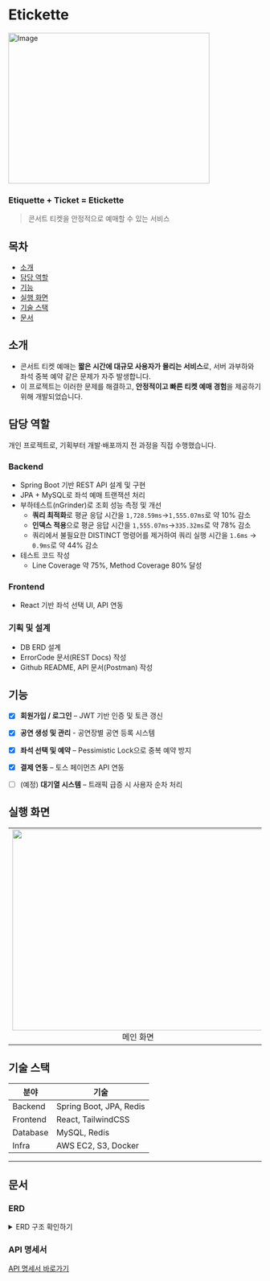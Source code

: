 # Etickette

<img width="400" height="300" alt="Image" src="https://github.com/user-attachments/assets/4af4bc7b-86c1-4194-960b-d18c9d0d4b51" />
<br>

### Etiquette + Ticket = Etickette
> 콘서트 티켓을 안정적으로 예매할 수 있는 서비스

## 목차
- [소개](#-소개)
- [담당 역할](#-담당-역할)
- [기능](#-기능)
- [실행 화면](#-실행-화면)
- [기술 스택](#-기술-스택)
- [문서](#-문서)

## 소개
- 콘서트 티켓 예매는 **짧은 시간에 대규모 사용자가 몰리는 서비스**로, 서버 과부하와 좌석 중복 예약 같은 문제가 자주 발생합니다.
- 이 프로젝트는 이러한 문제를 해결하고, **안정적이고 빠른 티켓 예매 경험**을 제공하기 위해 개발되었습니다.

## 담당 역할
개인 프로젝트로, 기획부터 개발·배포까지 전 과정을 직접 수행했습니다.

### Backend
- Spring Boot 기반 REST API 설계 및 구현
- JPA + MySQL로 좌석 예매 트랜잭션 처리
- 부하테스트(nGrinder)로 조회 성능 측정 및 개선
    - **쿼리 최적화**로 평균 응답 시간을 `1,728.59ms`→`1,555.07ms`로 약 10% 감소
    - **인덱스 적용**으로 평균 응답 시간을 `1,555.07ms`→`335.32ms`로 약 78% 감소
    - 쿼리에서 불필요한 DISTINCT 명령어를 제거하여 쿼리 실행 시간을 `1.6ms` -> `0.9ms`로 약 44% 감소
- 테스트 코드 작성
    - Line Coverage 약 75%,  Method Coverage 80% 달성
 ### Frontend
- React 기반 좌석 선택 UI, API 연동

### 기획 및 설계
- DB ERD 설계
- ErrorCode 문서(REST Docs) 작성
- Github README, API 문서(Postman) 작성

## 기능
- [x] **회원가입 / 로그인** – JWT 기반 인증 및 토큰 갱신
- [x] **공연 생성 및 관리** - 공연장별 공연 등록 시스템
- [x] **좌석 선택 및 예약** – Pessimistic Lock으로 중복 예약 방지
- [x] **결제 연동** – 토스 페이먼츠 API 연동
- [ ] (예정) **대기열 시스템** – 트래픽 급증 시 사용자 순차 처리



## 실행 화면

|  |  |
| :---: | :---: |
| <img width="500" height="400" src="https://github.com/user-attachments/assets/6c90cafb-b617-4a79-87f5-c7dabe6f38be"/><br>메인 화면 | <img width="500" height="400" src="https://github.com/user-attachments/assets/71dee4ea-3a39-4264-bbc2-4af9c120a031"/><br>예매 |




## 기술 스택

| 분야            | 기술                 |
|----------------|---------------------|
| Backend        | Spring Boot, JPA, Redis |
| Frontend       | React, TailwindCSS  |
| Database       | MySQL, Redis        |
| Infra          | AWS EC2, S3, Docker |

---

## 문서
### ERD
<details>
  <summary>ERD 구조 확인하기</summary>
  <img width="1277" height="729" alt="Image" src="https://github.com/user-attachments/assets/7a4fba9d-23be-434b-af88-c4d062ddf5e1" />
</details>

### API 명세서

[API 명세서 바로가기](https://documenter.getpostman.com/view/30139408/2sB3BHm9GK)

